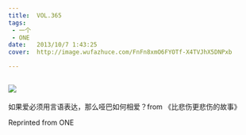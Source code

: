 ```yaml
---
title:	VOL.365
tags:
 - 一个
 - ONE
date:	2013/10/7 1:43:25
cover:	http://image.wufazhuce.com/FnFn8xmO6FYOTf-X4TVJhX5DNPxb

---
```

![](http://image.wufazhuce.com/FnFn8xmO6FYOTf-X4TVJhX5DNPxb)
---

如果爱必须用言语表达，那么哑巴如何相爱？from 《比悲伤更悲伤的故事》
 
Reprinted from ONE
